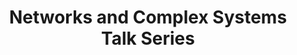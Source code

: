 ---
dateStart: 2007-04-25
dateEnd:
title: "Networks and Complex Systems Talk Series"
venue: "SLIS, Indiana University"
organizer: "Peter A. Hook"
credit: "Places & Spaces"
city: Bloomginton
state: IN
country: USA
pdfLink:
venueImages:
 - sm: image01.sm.jpg
   lg: image01.lg.jpg
---